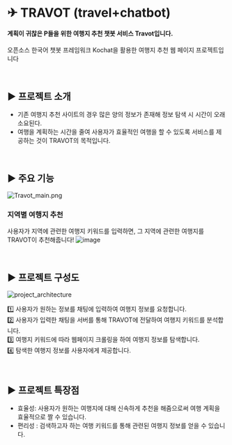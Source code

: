 # ✈ TRAVOT (travel+chatbot)
#### 계획이 귀찮은 P들을 위한 여행지 추천 챗봇 서비스 Travot입니다.
오픈소스 한국어 챗봇 프레임워크 Kochat을 활용한 여행지 추천 웹 페이지 프로젝트입니다

<br>

## ▶ 프로젝트 소개
- 기존 여행지 추천 사이트의 경우 많은 양의 정보가 존재해 정보 탐색 시 시간이 오래 소요된다.
- 여행을 계획하는 시간을 줄여 사용자가 효율적인 여행을 할 수 있도록 서비스를 제공하는 것이 TRAVOT의 목적입니다.
<br>

## ▶ 주요 기능
![Travot_main.png](https://user-images.githubusercontent.com/79097171/224490740-7ce52bdc-1822-421a-a76c-7b60f844e6fb.png)
### 지역별 여행지 추천
사용자가 지역에 관련한 여행지 키워드를 입력하면, 그 지역에 관련한 여행지를 TRAVOT이 추천해줍니다!
![image](https://user-images.githubusercontent.com/79097171/224490857-4d6ba9fc-fa3f-4e81-9bba-4d582c430eb2.png)


<br>

## ▶ 프로젝트 구성도

![project_architecture](https://user-images.githubusercontent.com/79097171/224551797-e32aa89e-5318-465f-b7d2-242f1c85f87e.png)

1️⃣ 사용자가 원하는 정보를 채팅에 입력하여 여행지 정보를 요청합니다.<br>
2️⃣ 사용자가 입력한 채팅을 서버를 통해 TRAVOT에 전달하여 여행지 키워드를 분석합니다.<br>
3️⃣ 여행지 키워드에 따라 웹페이지 크롤링을 하여 여행지 정보를 탐색합니다.<br>
4️⃣ 탐색한 여행지 정보를 사용자에게 제공합니다.<br>

<br>

## ▶ 프로젝트 특장점
- 효율성: 사용자가 원하는 여행지에 대해 신속하게 추천을 해줌으로써 여행 계획을 효율적으로 짤 수 있습니다.
- 편리성 : 검색하고자 하는 여행 키워드를 통해 관련된 여행지 정보를 얻을 수 있습니다.
